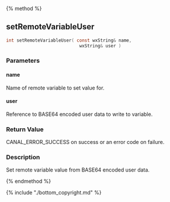 
{% method %}
## setRemoteVariableUser

```c
int setRemoteVariableUser( const wxString& name, 
                            wxString& user )
```

### Parameters

#### name
Name of remote variable to set value for.

#### user
Reference to BASE64 encoded user data to write to variable.

### Return Value
CANAL_ERROR_SUCCESS on success or an error code on failure. 

### Description
Set remote variable value from BASE64 encoded user data. 

{% endmethod %}

{% include "./bottom_copyright.md" %}